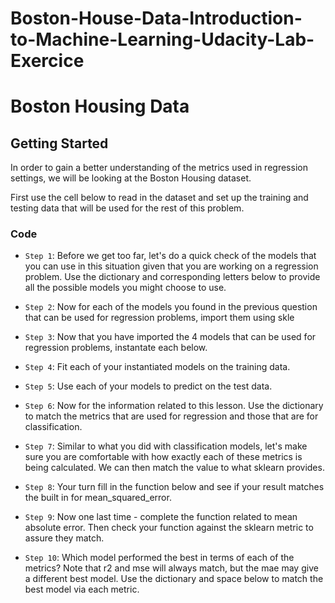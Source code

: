 # Boston-House-Data-Introduction-to-Machine-Learning-Udacity-Lab-Exercice

# Boston Housing Data

## Getting Started ##

In order to gain a better understanding of the metrics used in regression settings, we will be looking at the Boston Housing dataset.

First use the cell below to read in the dataset and set up the training and testing data that will be used for the rest of this problem.

### Code

- `Step 1`: Before we get too far, let's do a quick check of the models that you can use in this situation given that you are working on a regression problem. Use the dictionary and corresponding letters below to provide all the possible models you might choose to use.

- `Step 2`: Now for each of the models you found in the previous question that can be used for regression problems, import them using skle

- `Step 3`: Now that you have imported the 4 models that can be used for regression problems, instantate each below.

- `Step 4`: Fit each of your instantiated models on the training data.

- `Step 5`: Use each of your models to predict on the test data.

- `Step 6`: Now for the information related to this lesson.  Use the dictionary to match the metrics that are used for regression and those that are for classification.

- `Step 7`: Similar to what you did with classification models, let's make sure you are comfortable with how exactly each of these metrics is being calculated. We can then match the value to what sklearn provides.

- `Step 8`: Your turn fill in the function below and see if your result matches the built in for mean_squared_error.

- `Step 9`: Now one last time - complete the function related to mean absolute error. Then check your function against the sklearn metric to assure they match.

- `Step 10`: Which model performed the best in terms of each of the metrics? Note that r2 and mse will always match, but the mae may give a different best model. Use the dictionary and space below to match the best model via each metric.




